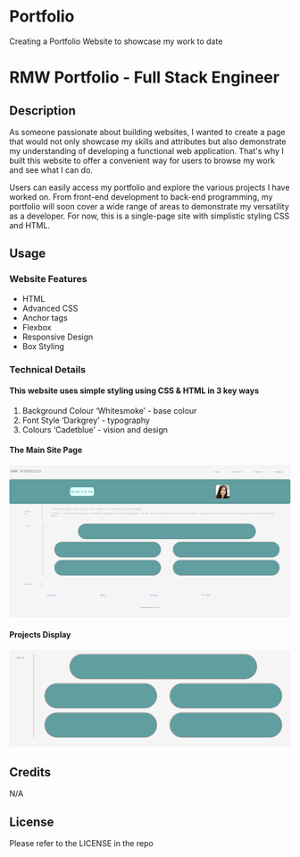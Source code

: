 # Portfolio
Creating a Portfolio Website to showcase my work to date

# RMW Portfolio - Full Stack Engineer

## Description

As someone passionate about building websites, I wanted to create a page that would not only showcase my skills and attributes but also demonstrate my understanding of developing a functional web application. That's why I built this website to offer a convenient way for users to browse my work and see what I can do.

Users can easily access my portfolio and explore the various projects I have worked on. From front-end development to back-end programming, my portfolio will soon cover a wide range of areas to demonstrate my versatility as a developer. For now, this is a single-page site with simplistic styling CSS and HTML.

## Usage

### Website Features
- HTML
- Advanced CSS
- Anchor tags 
- Flexbox 
- Responsive Design
- Box Styling

### Technical Details
#### This website uses simple styling using CSS & HTML in 3 key ways

1. Background Colour ‘Whitesmoke’ - base colour
2. Font Style ‘Darkgrey’ - typography 
3. Colours ‘Cadetblue’ - vision and design 


#### The Main Site Page
![Main Website Image](./assets/images/MAIN%20WEBPAGE.png)

#### Projects Display

![Main Website Image](./assets/images/MY%20WORK.png)

## Credits
N/A

## License
Please refer to the LICENSE in the repo
